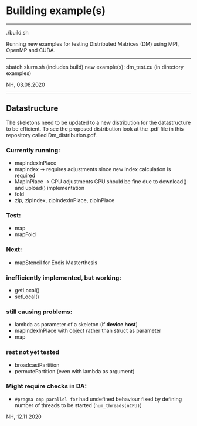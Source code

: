 # Building example(s)

____________________________________

./build.sh

Running new examples for testing Distributed Matrices (DM)
using MPI, OpenMP and CUDA.
__________________________________________________________

sbatch slurm.sh  (includes build)
new example(s): dm_test.cu  (in directory examples)

NH, 03.08.2020
******************************************************

## Datastructure

The skeletons need to be updated to a new distribution for the datastructure to be efficient. To see the proposed distribution look at the .pdf file in this repository called Dm_distribution.pdf. 

### Currently running:
* mapIndexInPlace
* mapIndex -> requires adjustments since new Index calculation is required
* MapInPlace -> CPU adjustments GPU should be fine due to download() and upload() implementation
* fold
* zip, zipIndex, zipIndexInPlace, zipInPlace

### Test:
* map
* mapFold

### Next:
* mapStencil for Endis Masterthesis


### inefficiently implemented, but working:
* getLocal()
* setLocal()

### still causing problems:
* lambda as parameter of a skeleton (if __device__ __host__)
* mapIndexInPlace with object rather than struct as parameter
* map

### rest not yet tested

* broadcastPartition
* permutePartition (even with lambda as argument)

### Might require checks in DA:
*   `#pragma omp parallel for` had undefined behaviour fixed by defining number of threads to be started (`num_threads(nCPU)`)

NH, 12.11.2020
